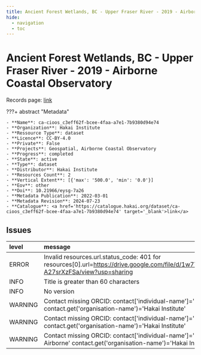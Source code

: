 ```yaml
---
title: Ancient Forest Wetlands, BC - Upper Fraser River - 2019 - Airborne Coastal Observatory
hide:
  - navigation
  - toc
---
```


# Ancient Forest Wetlands, BC - Upper Fraser River - 2019 - Airborne Coastal Observatory

Records page: <a href='https://catalogue.hakai.org/dataset/ca-cioos_c3eff62f-bcee-4faa-a7e1-7b9380d94e74' target='_blank'>link</a>

???+ abstract "Metadata"

    - **Name**: ca-cioos_c3eff62f-bcee-4faa-a7e1-7b9380d94e74 
    - **Organization**: Hakai Institute 
    - **Ressource Type**: dataset 
    - **Licence**: CC-BY-4.0 
    - **Private**: False 
    - **Projects**: Geospatial, Airborne Coastal Observatory 
    - **Progress**: completed 
    - **State**: active 
    - **Type**: dataset 
    - **Distributor**: Hakai Institute 
    - **Resources Count**: 2 
    - **Vertical Extent**: [{'max': '500.0', 'min': '0.0'}] 
    - **Eov**: other 
    - **Doi**: 10.21966/eysg-7a26 
    - **Metadata Publication**: 2022-03-01 
    - **Metadata Revision**: 2024-07-23 
    - **Catalogue**: <a href='https://catalogue.hakai.org/dataset/ca-cioos_c3eff62f-bcee-4faa-a7e1-7b9380d94e74' target='_blank'>link</a> 

<div id='map'></div>




## Issues
| level   | message                                                                                                                                        |
|:--------|:-----------------------------------------------------------------------------------------------------------------------------------------------|
| ERROR   | Invalid resources.url.status_code: 401 for resources[0].url=https://drive.google.com/file/d/1w7TLX1RIP6F6S_inRKU3x-A27srXzFSa/view?usp=sharing |
| INFO    | Title is greater than 60 characters                                                                                                            |
| INFO    | No version                                                                                                                                     |
| WARNING | Contact missing ORCID: contact['individual-name']='Geospatial Team' contact.get('organisation-name')='Hakai Institute'                         |
| WARNING | Contact missing ORCID: contact['individual-name']='Geospatial Team' contact.get('organisation-name')='Hakai Institute'                         |
| WARNING | Contact missing ORCID: contact['individual-name']='Coastal Observatory, Airborne' contact.get('organisation-name')='Hakai Institute'           |


<script>
   document.addEventListener("DOMContentLoaded", function() {
    var map = L.map('map').setView([51.505, -125.09], 5);
    L.tileLayer('https://tile.openstreetmap.org/{z}/{x}/{y}.png', {
        maxZoom: 19,
        attribution: '&copy; <a href="http://www.openstreetmap.org/copyright">OpenStreetMap</a>'
    }).addTo(map);
    var geojsonFeature = {
        "type": "Feature",
        "properties": {
            "name" : "Ancient Forest Wetlands, BC - Upper Fraser River - 2019 - Airborne Coastal Observatory"
        },
        "geometry": {'type': 'Polygon', 'coordinates': [[[-121.3, 53.79], [-121.2, 53.79], [-121.2, 53.84], [-121.3, 53.84], [-121.3, 53.79]]]}
    }
    L.geoJSON(geojsonFeature).addTo(map);
   })
</script>